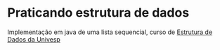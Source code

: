 <h1>Praticando estrutura de dados</h1>

<p>
 Implementação em java de uma lista sequencial, curso de <a href="https://www.youtube.com/playlist?list=PLxI8Can9yAHf8k8LrUePyj0y3lLpigGcl">Estrutura de Dados da Univesp</a>
</p>
